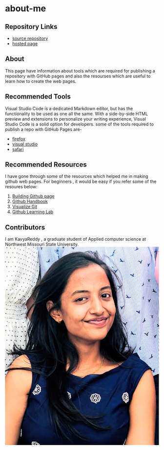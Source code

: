 # about-me
## Repository Links
- [source repository](https://github.com/kavyareddy536886/about-me)
- [hosted page](https://kavyareddy536886.github.io/about-me/)
## About
This page have information about tools  which are required for publishing a repository with GitHub pages and also the resourses which are useful to learn how to create the web pages.
## Recommended Tools
Visual Studio Code is a dedicated Markdown editor, but has the functionality to be used as one all the same. With a side-by-side HTML preview and extensions to personalize your writing experience, Visual Studio Code is a solid option for developers.
some of the tools required to publish a repo with GitHub Pages are-
- [firefox](https://www.mozilla.org/en-US/firefox/)
- [visual studio](https://visualstudio.microsoft.com/)
- [safari](https://www.apple.com/safari/)
##  Recommended Resources
I have gone through some of the resources which helped me in making github web pages.
For beginners , it would be easy if you refer some of the resoures below:
1. [Building Github page](https://pages.github.com/)
1. [Github Handbook](https://guides.github.com/introduction/git-handbook/)
1. [Visualize Git](http://git-school.github.io/visualizing-git/)
1. [Github Learning Lab](https://lab.github.com/)
## Contributors
I am KavyaReddy , a graduate student of Applied computer science at Northwest Missouri State University.
![image](kavya.JPG)

